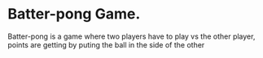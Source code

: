 # Batter-pong Game.

Batter-pong is a game where two players have to play vs the other player, points are getting by puting the ball in the side of the other
